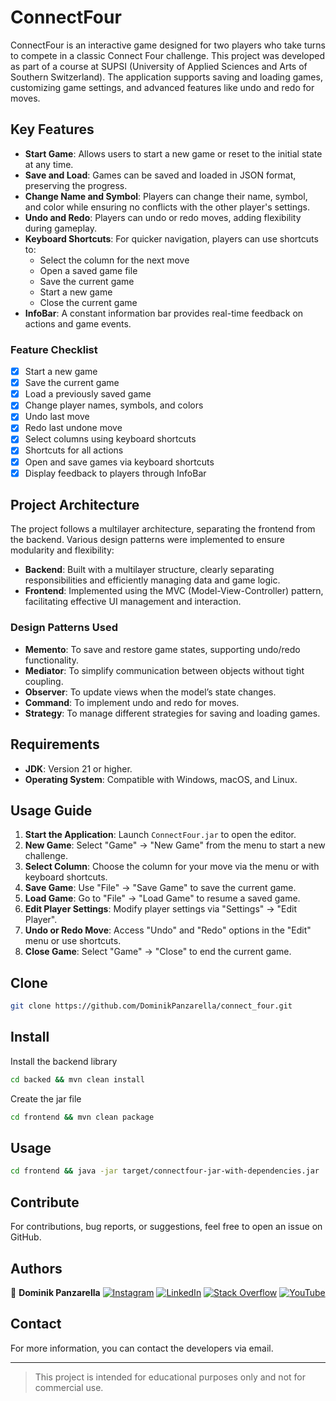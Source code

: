 # ConnectFour

ConnectFour is an interactive game designed for two players who take turns to compete in a classic Connect Four challenge. This project was developed as part of a course at SUPSI (University of Applied Sciences and Arts of Southern Switzerland). The application supports saving and loading games, customizing game settings, and advanced features like undo and redo for moves.

## Key Features

- **Start Game**: Allows users to start a new game or reset to the initial state at any time.
- **Save and Load**: Games can be saved and loaded in JSON format, preserving the progress.
- **Change Name and Symbol**: Players can change their name, symbol, and color while ensuring no conflicts with the other player's settings.
- **Undo and Redo**: Players can undo or redo moves, adding flexibility during gameplay.
- **Keyboard Shortcuts**: For quicker navigation, players can use shortcuts to:
  - Select the column for the next move
  - Open a saved game file
  - Save the current game
  - Start a new game
  - Close the current game
- **InfoBar**: A constant information bar provides real-time feedback on actions and game events.

### Feature Checklist

- [x] Start a new game
- [x] Save the current game
- [x] Load a previously saved game
- [x] Change player names, symbols, and colors
- [x] Undo last move
- [x] Redo last undone move
- [x] Select columns using keyboard shortcuts
- [x] Shortcuts for all actions
- [x] Open and save games via keyboard shortcuts
- [x] Display feedback to players through InfoBar

## Project Architecture

The project follows a multilayer architecture, separating the frontend from the backend. Various design patterns were implemented to ensure modularity and flexibility:

- **Backend**: Built with a multilayer structure, clearly separating responsibilities and efficiently managing data and game logic.
- **Frontend**: Implemented using the MVC (Model-View-Controller) pattern, facilitating effective UI management and interaction.

### Design Patterns Used

- **Memento**: To save and restore game states, supporting undo/redo functionality.
- **Mediator**: To simplify communication between objects without tight coupling.
- **Observer**: To update views when the model’s state changes.
- **Command**: To implement undo and redo for moves.
- **Strategy**: To manage different strategies for saving and loading games.

## Requirements

- **JDK**: Version 21 or higher.
- **Operating System**: Compatible with Windows, macOS, and Linux.

## Usage Guide

1. **Start the Application**: Launch `ConnectFour.jar` to open the editor.
2. **New Game**: Select "Game" -> "New Game" from the menu to start a new challenge.
3. **Select Column**: Choose the column for your move via the menu or with keyboard shortcuts.
4. **Save Game**: Use "File" -> "Save Game" to save the current game.
5. **Load Game**: Go to "File" -> "Load Game" to resume a saved game.
6. **Edit Player Settings**: Modify player settings via "Settings" -> "Edit Player".
7. **Undo or Redo Move**: Access "Undo" and "Redo" options in the "Edit" menu or use shortcuts.
8. **Close Game**: Select "Game" -> "Close" to end the current game.
## Clone

```sh
git clone https://github.com/DominikPanzarella/connect_four.git
```

## Install

Install the backend library

```sh
cd backed && mvn clean install
```

Create the jar file

```sh
cd frontend && mvn clean package
```

## Usage

```sh
cd frontend && java -jar target/connectfour-jar-with-dependencies.jar
```

## Contribute

For contributions, bug reports, or suggestions, feel free to open an issue on GitHub.

## Authors

👤 **Dominik Panzarella**
[![Instagram](https://img.shields.io/badge/Instagram-%23E4405F.svg?logo=Instagram&logoColor=white)](https://www.instagram.com/__dom_/) [![LinkedIn](https://img.shields.io/badge/LinkedIn-%230077B5.svg?logo=linkedin&logoColor=white)](https://www.linkedin.com/in/dominik-panzarella-a8412817a) [![Stack Overflow](https://img.shields.io/badge/-Stackoverflow-FE7A16?logo=stack-overflow&logoColor=white)](https://stackoverflow.com/users/21978407/dominik-panzarella) [![YouTube](https://img.shields.io/badge/YouTube-%23FF0000.svg?logo=YouTube&logoColor=white)](https://www.youtube.com/channel/UC128UoG-qfNOf6TCjarx5Mw) 

## Contact

For more information, you can contact the developers via email.

---

> This project is intended for educational purposes only and not for commercial use.


